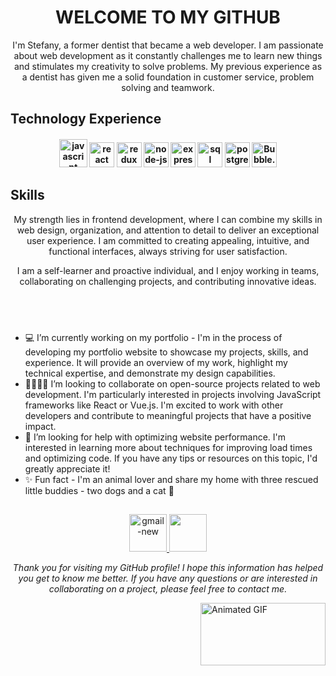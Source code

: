 <div align='center'>
  <img src='https://github.com/stefanyralvgh/stefanyralvgh/assets/106556322/92b68505-de55-4720-b221-5e5f0365c607' alt=''>
</div>

<h1 align='center'>WELCOME TO MY GITHUB</h1>

<p align='center'>I'm Stefany, a former dentist that became a web developer. I am passionate about web development as it constantly challenges me to learn new things and stimulates my creativity to solve problems. My previous experience as a dentist has given me a solid foundation in customer service, problem solving and teamwork. 
</p>

## Technology Experience

<h4 align='center'>
  <img width="45" height="45" src="https://img.icons8.com/arcade/128/javascript.png" alt="javascript"/>
  <img width="40" height="40" src="https://img.icons8.com/officel/480/react.png" alt="react"/>
  <img width="40" height="40" src="https://img.icons8.com/color/240/redux.png" alt="redux"/>
  <img width="40" height="40" src="https://img.icons8.com/fluency/48/node-js.png" alt="node-js"/>
  <img width="40" height="40" src="https://img.icons8.com/officel/480/express-js.png" alt="express-js"/>
  <img width="40" height="40" src="https://img.icons8.com/color/96/sql.png" alt="sql"/>
  <img width="40" height="40" src="https://img.icons8.com/color/240/postgreesql.png" alt="postgreesql"/>
  <img  width="40" height="40" src='https://uploads-ssl.webflow.com/5ff319852fb4b1c3fc23719b/60461b1e46b14c58fad5133b_6007e9772d5efc6988a32e77_Logo-Bubble.png' alt='Bubble.io' width='60' height='60' />
</h4>

## Skills

<p align='center'>My strength lies in frontend development, where I can combine my skills in web design, organization, and attention to detail to deliver an exceptional user experience. I am committed to creating appealing, intuitive, and functional interfaces, always striving for user satisfaction.
</p>

<p align='center'>
  I am a self-learner and proactive individual, and I enjoy working in teams, collaborating on challenging projects, and contributing innovative ideas.
</p>

## <br>

- 💻 I’m currently working on my portfolio - I'm in the process of developing my portfolio website to showcase my projects, skills, and experience. It will provide an overview of my work, highlight my technical expertise, and demonstrate my design capabilities.
- 🫱🏻‍🫲🏽 I’m looking to collaborate on open-source projects related to web development. I'm particularly interested in projects involving JavaScript frameworks like React or Vue.js. I'm excited to work with other developers and contribute to meaningful projects that have a positive impact.
- 👀 I’m looking for help with optimizing website performance. I'm interested in learning more about techniques for improving load times and optimizing code. If you have any tips or resources on this topic, I'd greatly appreciate it!
- ✨ Fun fact - I'm an animal lover and share my home with three rescued little buddies - two dogs and a cat 💖

##

<p align='center'>
  <a href="mailto:stefanyramosalvis@gmail.com" target="_blank">
    <img width="60" height="60" src="https://github.com/stefanyralvgh/stefanyralvgh/assets/106556322/630d4c2c-b979-4835-8fe9-2ed75beaef8b" alt="gmail-new"/>
  </a>
  
  <a href="https://linkedin.com/in/stefanyralvli/" target="_blank">
    <img width="60" height="60" src="https://github.com/stefanyralvgh/stefanyralvgh/assets/106556322/f080c974-2f43-4e7b-a46c-6b5d458b5104"/>
  </a>
</p>

<p align='center'>
  <em>Thank you for visiting my GitHub profile! I hope this information has helped you get to know me better. If you have any questions or are interested in collaborating on a project, please feel free to contact me.

</em>
</p>

<img align='right' src='https://media.giphy.com/media/r9V04aRDFj9CsBNuiC/giphy.gif' alt='Animated GIF' width='200' height='100'>
